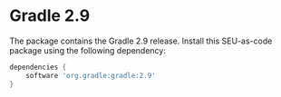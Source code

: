 # Gradle 2.9

The package contains the Gradle 2.9 release. Install this SEU-as-code package using
the following dependency:
```groovy
dependencies {
	software 'org.gradle:gradle:2.9'
}
```
